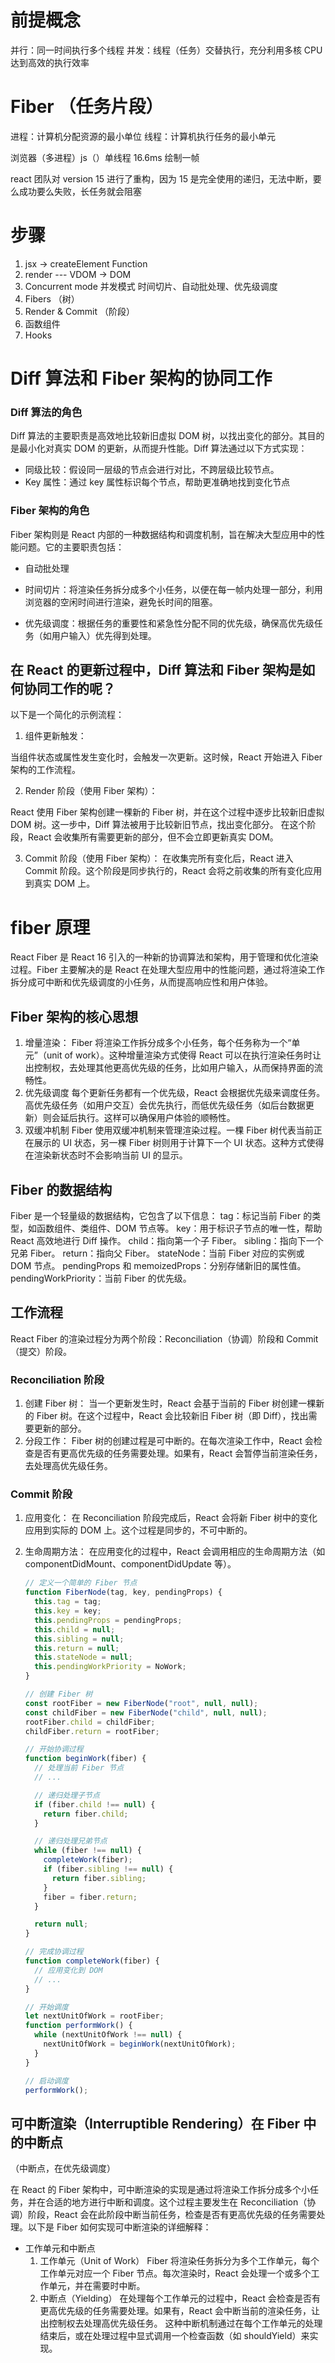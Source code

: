 # 前提概念

并行：同一时间执行多个线程
并发：线程（任务）交替执行，充分利用多核 CPU 达到高效的执行效率

# Fiber （任务片段）

进程：计算机分配资源的最小单位
线程：计算机执行任务的最小单元

浏览器（多进程）js（）单线程 16.6ms 绘制一帧

react 团队对 version 15 进行了重构，因为 15 是完全使用的递归，无法中断，要么成功要么失败，长任务就会阻塞

# 步骤

1. jsx -> createElement Function
2. render --- VDOM -> DOM
3. Concurrent mode 并发模式 时间切片、自动批处理、优先级调度
4. Fibers （树）
5. Render & Commit （阶段）
6. 函数组件
7. Hooks

# Diff 算法和 Fiber 架构的协同工作

### Diff 算法的角色

Diff 算法的主要职责是高效地比较新旧虚拟 DOM 树，以找出变化的部分。其目的是最小化对真实 DOM 的更新，从而提升性能。Diff 算法通过以下方式实现：

- 同级比较：假设同一层级的节点会进行对比，不跨层级比较节点。
- Key 属性：通过 key 属性标识每个节点，帮助更准确地找到变化节点

### Fiber 架构的角色

Fiber 架构则是 React 内部的一种数据结构和调度机制，旨在解决大型应用中的性能问题。它的主要职责包括：

- 自动批处理

- 时间切片：将渲染任务拆分成多个小任务，以便在每一帧内处理一部分，利用浏览器的空闲时间进行渲染，避免长时间的阻塞。
- 优先级调度：根据任务的重要性和紧急性分配不同的优先级，确保高优先级任务（如用户输入）优先得到处理。

## 在 React 的更新过程中，Diff 算法和 Fiber 架构是如何协同工作的呢？

以下是一个简化的示例流程：

1. 组件更新触发：

当组件状态或属性发生变化时，会触发一次更新。这时候，React 开始进入 Fiber 架构的工作流程。

2.  Render 阶段（使用 Fiber 架构）：

React 使用 Fiber 架构创建一棵新的 Fiber 树，并在这个过程中逐步比较新旧虚拟 DOM 树。这一步中，Diff 算法被用于比较新旧节点，找出变化部分。
在这个阶段，React 会收集所有需要更新的部分，但不会立即更新真实 DOM。

3. Commit 阶段（使用 Fiber 架构）：
   在收集完所有变化后，React 进入 Commit 阶段。这个阶段是同步执行的，React 会将之前收集的所有变化应用到真实 DOM 上。

# fiber 原理

React Fiber 是 React 16 引入的一种新的协调算法和架构，用于管理和优化渲染过程。Fiber 主要解决的是 React 在处理大型应用中的性能问题，通过将渲染工作拆分成可中断和优先级调度的小任务，从而提高响应性和用户体验。

## Fiber 架构的核心思想

1. 增量渲染：
   Fiber 将渲染工作拆分成多个小任务，每个任务称为一个“单元”（unit of work）。这种增量渲染方式使得 React 可以在执行渲染任务时让出控制权，去处理其他更高优先级的任务，比如用户输入，从而保持界面的流畅性。
2. 优先级调度
   每个更新任务都有一个优先级，React 会根据优先级来调度任务。高优先级任务（如用户交互）会优先执行，而低优先级任务（如后台数据更新）则会延后执行。这样可以确保用户体验的顺畅性。
3. 双缓冲机制
   Fiber 使用双缓冲机制来管理渲染过程。一棵 Fiber 树代表当前正在展示的 UI 状态，另一棵 Fiber 树则用于计算下一个 UI 状态。这种方式使得在渲染新状态时不会影响当前 UI 的显示。

## Fiber 的数据结构

Fiber 是一个轻量级的数据结构，它包含了以下信息：
tag：标记当前 Fiber 的类型，如函数组件、类组件、DOM 节点等。
key：用于标识子节点的唯一性，帮助 React 高效地进行 Diff 操作。
child：指向第一个子 Fiber。
sibling：指向下一个兄弟 Fiber。
return：指向父 Fiber。
stateNode：当前 Fiber 对应的实例或 DOM 节点。
pendingProps 和 memoizedProps：分别存储新旧的属性值。
pendingWorkPriority：当前 Fiber 的优先级。

## 工作流程

React Fiber 的渲染过程分为两个阶段：Reconciliation（协调）阶段和 Commit（提交）阶段。

### Reconciliation 阶段

1. 创建 Fiber 树：
   当一个更新发生时，React 会基于当前的 Fiber 树创建一棵新的 Fiber 树。在这个过程中，React 会比较新旧 Fiber 树（即 Diff），找出需要更新的部分。
2. 分段工作：
   Fiber 树的创建过程是可中断的。在每次渲染工作中，React 会检查是否有更高优先级的任务需要处理。如果有，React 会暂停当前渲染任务，去处理高优先级任务。

### Commit 阶段

1. 应用变化：
   在 Reconciliation 阶段完成后，React 会将新 Fiber 树中的变化应用到实际的 DOM 上。这个过程是同步的，不可中断的。
2. 生命周期方法：
   在应用变化的过程中，React 会调用相应的生命周期方法（如 componentDidMount、componentDidUpdate 等）。

   ```js
   // 定义一个简单的 Fiber 节点
   function FiberNode(tag, key, pendingProps) {
     this.tag = tag;
     this.key = key;
     this.pendingProps = pendingProps;
     this.child = null;
     this.sibling = null;
     this.return = null;
     this.stateNode = null;
     this.pendingWorkPriority = NoWork;
   }

   // 创建 Fiber 树
   const rootFiber = new FiberNode("root", null, null);
   const childFiber = new FiberNode("child", null, null);
   rootFiber.child = childFiber;
   childFiber.return = rootFiber;

   // 开始协调过程
   function beginWork(fiber) {
     // 处理当前 Fiber 节点
     // ...

     // 递归处理子节点
     if (fiber.child !== null) {
       return fiber.child;
     }

     // 递归处理兄弟节点
     while (fiber !== null) {
       completeWork(fiber);
       if (fiber.sibling !== null) {
         return fiber.sibling;
       }
       fiber = fiber.return;
     }

     return null;
   }

   // 完成协调过程
   function completeWork(fiber) {
     // 应用变化到 DOM
     // ...
   }

   // 开始调度
   let nextUnitOfWork = rootFiber;
   function performWork() {
     while (nextUnitOfWork !== null) {
       nextUnitOfWork = beginWork(nextUnitOfWork);
     }
   }

   // 启动调度
   performWork();
   ```

## 可中断渲染（Interruptible Rendering）在 Fiber 中的中断点

（中断点，在优先级调度）

在 React 的 Fiber 架构中，可中断渲染的实现是通过将渲染工作拆分成多个小任务，并在合适的地方进行中断和调度。这个过程主要发生在 Reconciliation（协调）阶段，React 会在此阶段中断当前任务，检查是否有更高优先级的任务需要处理。以下是 Fiber 如何实现可中断渲染的详细解释：

- 工作单元和中断点
  1. 工作单元（Unit of Work）
     Fiber 将渲染任务拆分为多个工作单元，每个工作单元对应一个 Fiber 节点。每次渲染时，React 会处理一个或多个工作单元，并在需要时中断。
  2. 中断点（Yielding）
     在处理每个工作单元的过程中，React 会检查是否有更高优先级的任务需要处理。如果有，React 会中断当前的渲染任务，让出控制权去处理高优先级任务。
     这种中断机制通过在每个工作单元的处理结束后，或在处理过程中显式调用一个检查函数（如 shouldYield）来实现。
